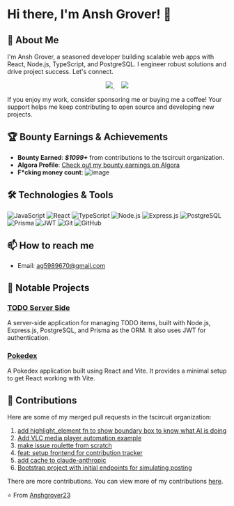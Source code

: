 # Hi there, I'm Ansh Grover! 👋

## 🚀 About Me

I'm Ansh Grover, a seasoned developer building scalable web apps with React, Node.js, TypeScript, and PostgreSQL. I engineer robust solutions and drive project success. Let's connect.

  <p align='center'>
  <a href="https://github.com/sponsors/Anshgrover23">
    <img src="https://img.shields.io/badge/sponsor-30363D?style=for-the-badge&logo=GitHub-Sponsors&logoColor=#white" />       
  </a>
  &nbsp;&nbsp;&nbsp;
  <a href="https://www.buymeacoffee.com/ag5989670p">
    <img src="https://img.shields.io/badge/-buy%20me%20a%20coffee-FFDD00?style=for-the-badge&logo=buy-me-a-coffee&logoColor=black" />
  </a>
</p>

If you enjoy my work, consider sponsoring me or buying me a coffee! Your support helps me keep contributing to open source and developing new projects.
  
## 🏆 Bounty Earnings & Achievements

- **Bounty Earned**: ***$1099+*** from contributions to the tscircuit organization.
- **Algora Profile**: [Check out my bounty earnings on Algora](https://app.algora.io/@/Anshgrover23)
- **F*cking money count**:
![image](https://github.com/user-attachments/assets/bf5f50f9-3622-4f74-833d-cd7327ac42e5)

## 🛠️ Technologies & Tools

![JavaScript](https://img.shields.io/badge/-JavaScript-F7DF1E?style=flat-square&logo=javascript&logoColor=black)
![React](https://img.shields.io/badge/-React-61DAFB?style=flat-square&logo=react&logoColor=white)
![TypeScript](https://img.shields.io/badge/-TypeScript-007ACC?style=flat-square&logo=typescript&logoColor=white)
![Node.js](https://img.shields.io/badge/-Node.js-339933?style=flat-square&logo=node.js&logoColor=white)
![Express.js](https://img.shields.io/badge/-Express.js-000000?style=flat-square&logo=express&logoColor=white)
![PostgreSQL](https://img.shields.io/badge/-PostgreSQL-336791?style=flat-square&logo=postgresql&logoColor=white)
![Prisma](https://img.shields.io/badge/-Prisma-2D3748?style=flat-square&logo=prisma&logoColor=white)
![JWT](https://img.shields.io/badge/-JWT-000000?style=flat-square&logo=json-web-tokens&logoColor=white)
![Git](https://img.shields.io/badge/-Git-F05032?style=flat-square&logo=git&logoColor=white)
![GitHub](https://img.shields.io/badge/-GitHub-181717?style=flat-square&logo=github)

## 📫 How to reach me

- Email: ag5989670@gmail.com

## 📂 Notable Projects

### [TODO Server Side](https://github.com/Anshgrover23/todo-app-server-side)
A server-side application for managing TODO items, built with Node.js, Express.js, PostgreSQL, and Prisma as the ORM. It also uses JWT for authentication.

### [Pokedex](https://github.com/Anshgrover23/pokedex)
A Pokedex application built using React and Vite. It provides a minimal setup to get React working with Vite.

## 💼 Contributions

Here are some of my merged pull requests in the tscircuit organization:

1. [add highlight_element fn to show boundary box to know what AI is doing](https://github.com/mediar-ai/terminator/pull/41)
2. [Add VLC media player automation example](https://github.com/mediar-ai/terminator/pull/35)
3. [make issue roulette from scratch](https://github.com/tscircuit/issue-roulette/pull/2)
4. [feat: setup frontend for contribution tracker](https://github.com/tscircuit/contribution-tracker/pull/41)
5. [add cache to claude-anthropic](https://github.com/tscircuit/contribution-tracker/pull/30)
6. [Bootstrap project with initial endpoints for simulating posting](https://github.com/tscircuit/fake-reddit/issues/2)

There are more contributions. You can view more of my contributions [here](https://www.myprs.xyz/Anshgrover23).

⭐️ From [Anshgrover23](https://github.com/Anshgrover23)

